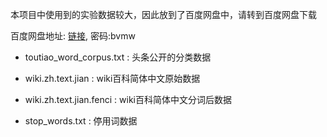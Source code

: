本项目中使用到的实验数据较大，因此放到了百度网盘中，请转到百度网盘下载<br>

百度网盘地址: [链接](https://pan.baidu.com/s/1DeIaIO35eWzZP75YRGNU9w), 密码:bvmw <br>

* toutiao_word_corpus.txt : 头条公开的分类数据<br>

* wiki.zh.text.jian : wiki百科简体中文原始数据<br>

* wiki.zh.text.jian.fenci : wiki百科简体中文分词后数据<br>

* stop_words.txt : 停用词数据<br>
